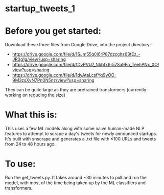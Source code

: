 # startup_tweets_1

# Before you get started:

Download these three files from Google Drive, into the project directory:
- https://drive.google.com/file/d/1SJm55q0I6rP87dzcghz63tEz_-JR3g1g/view?usp=sharing
- https://drive.google.com/file/d/1DvPVU7_Nkbfx9r57Sa9En_TeehPNx_0O/view?usp=sharing
- https://drive.google.com/file/d/1dyAtaLcsfYq9yOO-9M3zsXvN7Pn0N5nz/view?usp=sharing

They can be quite large as they are pretrained transformers (currently working on reducing the size)

# What this is:
This uses a few ML models along with some naive human-made NLP features to attempt to scrape a day's tweets for newly announced startups. It's built with snscrape and generates a .txt file with ≤100 URLs and tweets from 24 to 48 hours ago. 

# To use: 
Run the get_tweets.py. 
It takes around ~30 minutes to pull and run the model, with most of the time being taken up by the ML classifiers and transformers.

